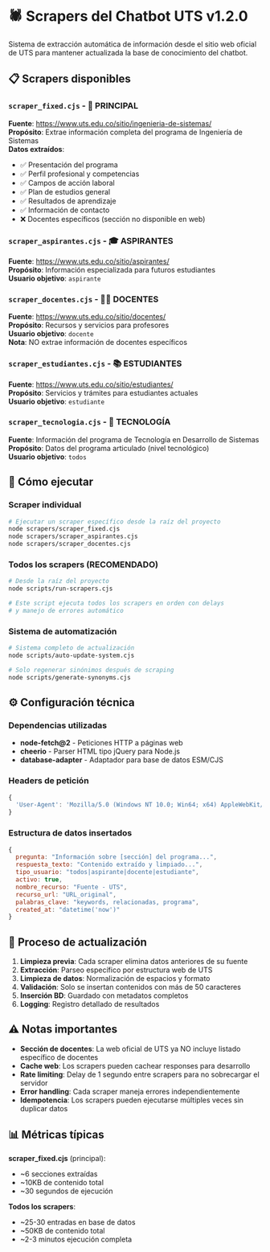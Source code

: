# 🕷️ Scrapers del Chatbot UTS v1.2.0

Sistema de extracción automática de información desde el sitio web oficial de UTS para mantener actualizada la base de conocimiento del chatbot.

## 📋 Scrapers disponibles

### **`scraper_fixed.cjs`** - 🎯 PRINCIPAL
**Fuente**: https://www.uts.edu.co/sitio/ingenieria-de-sistemas/  
**Propósito**: Extrae información completa del programa de Ingeniería de Sistemas  
**Datos extraídos**:
- ✅ Presentación del programa
- ✅ Perfil profesional y competencias
- ✅ Campos de acción laboral
- ✅ Plan de estudios general
- ✅ Resultados de aprendizaje
- ✅ Información de contacto
- ❌ Docentes específicos (sección no disponible en web)

### **`scraper_aspirantes.cjs`** - 🎓 ASPIRANTES
**Fuente**: https://www.uts.edu.co/sitio/aspirantes/  
**Propósito**: Información especializada para futuros estudiantes  
**Usuario objetivo**: `aspirante`

### **`scraper_docentes.cjs`** - 👨‍🏫 DOCENTES
**Fuente**: https://www.uts.edu.co/sitio/docentes/  
**Propósito**: Recursos y servicios para profesores  
**Usuario objetivo**: `docente`  
**Nota**: NO extrae información de docentes específicos

### **`scraper_estudiantes.cjs`** - 📚 ESTUDIANTES
**Fuente**: https://www.uts.edu.co/sitio/estudiantes/  
**Propósito**: Servicios y trámites para estudiantes actuales  
**Usuario objetivo**: `estudiante`

### **`scraper_tecnologia.cjs`** - 🔧 TECNOLOGÍA
**Fuente**: Información del programa de Tecnología en Desarrollo de Sistemas  
**Propósito**: Datos del programa articulado (nivel tecnológico)  
**Usuario objetivo**: `todos`

## 🚀 Cómo ejecutar

### Scraper individual
```bash
# Ejecutar un scraper específico desde la raíz del proyecto
node scrapers/scraper_fixed.cjs
node scrapers/scraper_aspirantes.cjs
node scrapers/scraper_docentes.cjs
```

### Todos los scrapers (RECOMENDADO)
```bash
# Desde la raíz del proyecto
node scripts/run-scrapers.cjs

# Este script ejecuta todos los scrapers en orden con delays
# y manejo de errores automático
```

### Sistema de automatización
```bash
# Sistema completo de actualización
node scripts/auto-update-system.cjs

# Solo regenerar sinónimos después de scraping
node scripts/generate-synonyms.cjs
```

## ⚙️ Configuración técnica

### Dependencias utilizadas
- **node-fetch@2** - Peticiones HTTP a páginas web
- **cheerio** - Parser HTML tipo jQuery para Node.js  
- **database-adapter** - Adaptador para base de datos ESM/CJS

### Headers de petición
```javascript
{
  'User-Agent': 'Mozilla/5.0 (Windows NT 10.0; Win64; x64) AppleWebKit/537.36'
}
```

### Estructura de datos insertados
```javascript
{
  pregunta: "Información sobre [sección] del programa...",
  respuesta_texto: "Contenido extraído y limpiado...",
  tipo_usuario: "todos|aspirante|docente|estudiante",
  activo: true,
  nombre_recurso: "Fuente - UTS",
  recurso_url: "URL_original",
  palabras_clave: "keywords, relacionadas, programa",
  created_at: "datetime('now')"
}
```

## 🔄 Proceso de actualización

1. **Limpieza previa**: Cada scraper elimina datos anteriores de su fuente
2. **Extracción**: Parseo específico por estructura web de UTS
3. **Limpieza de datos**: Normalización de espacios y formato
4. **Validación**: Solo se insertan contenidos con más de 50 caracteres
5. **Inserción BD**: Guardado con metadatos completos
6. **Logging**: Registro detallado de resultados

## ⚠️ Notas importantes

- **Sección de docentes**: La web oficial de UTS ya NO incluye listado específico de docentes
- **Cache web**: Los scrapers pueden cachear responses para desarrollo
- **Rate limiting**: Delay de 1 segundo entre scrapers para no sobrecargar el servidor
- **Error handling**: Cada scraper maneja errores independientemente
- **Idempotencia**: Los scrapers pueden ejecutarse múltiples veces sin duplicar datos

## 📊 Métricas típicas

**scraper_fixed.cjs** (principal):
- ~6 secciones extraídas
- ~10KB de contenido total
- ~30 segundos de ejecución

**Todos los scrapers**:
- ~25-30 entradas en base de datos
- ~50KB de contenido total  
- ~2-3 minutos ejecución completa
